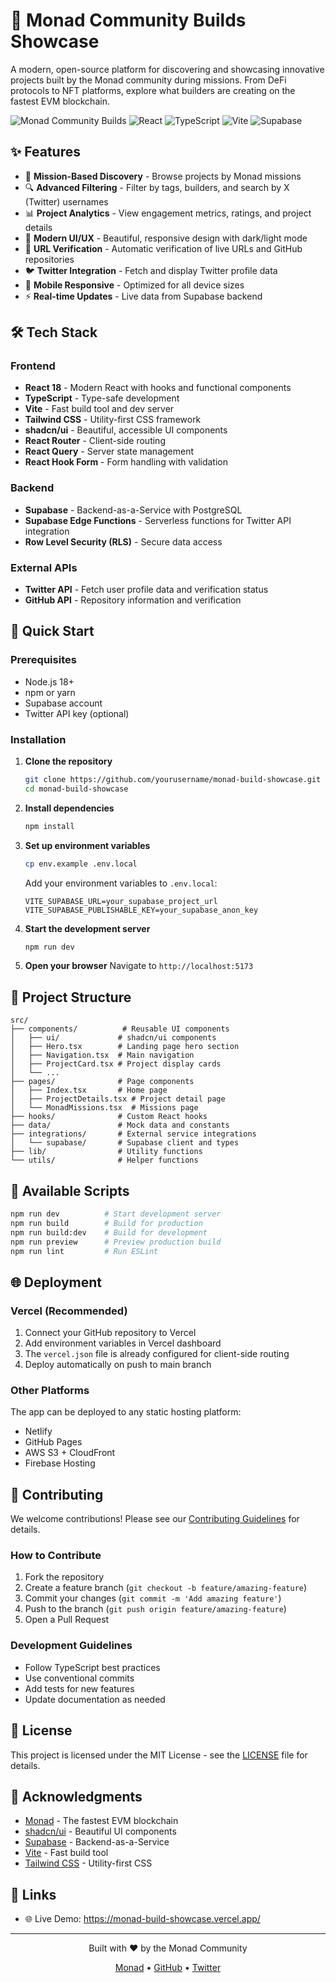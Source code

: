 # 🚀 Monad Community Builds Showcase

A modern, open-source platform for discovering and showcasing innovative projects built by the Monad community during missions. From DeFi protocols to NFT platforms, explore what builders are creating on the fastest EVM blockchain.

![Monad Community Builds](https://img.shields.io/badge/Monad-Community%20Builds-blue?style=for-the-badge&logo=ethereum)
![React](https://img.shields.io/badge/React-18.3.1-blue?style=for-the-badge&logo=react)
![TypeScript](https://img.shields.io/badge/TypeScript-5.8.3-blue?style=for-the-badge&logo=typescript)
![Vite](https://img.shields.io/badge/Vite-5.4.1-purple?style=for-the-badge&logo=vite)
![Supabase](https://img.shields.io/badge/Supabase-2.51.0-green?style=for-the-badge&logo=supabase)

## ✨ Features

- 🎯 **Mission-Based Discovery** - Browse projects by Monad missions
- 🔍 **Advanced Filtering** - Filter by tags, builders, and search by X (Twitter) usernames
- 📊 **Project Analytics** - View engagement metrics, ratings, and project details
- 🎨 **Modern UI/UX** - Beautiful, responsive design with dark/light mode
- 🔗 **URL Verification** - Automatic verification of live URLs and GitHub repositories
- 🐦 **Twitter Integration** - Fetch and display Twitter profile data
- 📱 **Mobile Responsive** - Optimized for all device sizes
- ⚡ **Real-time Updates** - Live data from Supabase backend

## 🛠️ Tech Stack

### Frontend
- **React 18** - Modern React with hooks and functional components
- **TypeScript** - Type-safe development
- **Vite** - Fast build tool and dev server
- **Tailwind CSS** - Utility-first CSS framework
- **shadcn/ui** - Beautiful, accessible UI components
- **React Router** - Client-side routing
- **React Query** - Server state management
- **React Hook Form** - Form handling with validation

### Backend
- **Supabase** - Backend-as-a-Service with PostgreSQL
- **Supabase Edge Functions** - Serverless functions for Twitter API integration
- **Row Level Security (RLS)** - Secure data access

### External APIs
- **Twitter API** - Fetch user profile data and verification status
- **GitHub API** - Repository information and verification

## 🚀 Quick Start

### Prerequisites
- Node.js 18+ 
- npm or yarn
- Supabase account
- Twitter API key (optional)

### Installation

1. **Clone the repository**
   ```bash
   git clone https://github.com/yourusername/monad-build-showcase.git
   cd monad-build-showcase
   ```

2. **Install dependencies**
   ```bash
   npm install
   ```

3. **Set up environment variables**
   ```bash
   cp env.example .env.local
   ```
   
   Add your environment variables to `.env.local`:
   ```env
   VITE_SUPABASE_URL=your_supabase_project_url
   VITE_SUPABASE_PUBLISHABLE_KEY=your_supabase_anon_key
   ```

4. **Start the development server**
   ```bash
   npm run dev
   ```

5. **Open your browser**
   Navigate to `http://localhost:5173`


## 📁 Project Structure

```
src/
├── components/          # Reusable UI components
│   ├── ui/             # shadcn/ui components
│   ├── Hero.tsx        # Landing page hero section
│   ├── Navigation.tsx  # Main navigation
│   ├── ProjectCard.tsx # Project display cards
│   └── ...
├── pages/              # Page components
│   ├── Index.tsx       # Home page
│   ├── ProjectDetails.tsx # Project detail page
│   └── MonadMissions.tsx  # Missions page
├── hooks/              # Custom React hooks
├── data/               # Mock data and constants
├── integrations/       # External service integrations
│   └── supabase/       # Supabase client and types
├── lib/                # Utility functions
└── utils/              # Helper functions
```

## 🎯 Available Scripts

```bash
npm run dev          # Start development server
npm run build        # Build for production
npm run build:dev    # Build for development
npm run preview      # Preview production build
npm run lint         # Run ESLint
```

## 🌐 Deployment

### Vercel (Recommended)
1. Connect your GitHub repository to Vercel
2. Add environment variables in Vercel dashboard
3. The `vercel.json` file is already configured for client-side routing
4. Deploy automatically on push to main branch

### Other Platforms
The app can be deployed to any static hosting platform:
- Netlify
- GitHub Pages
- AWS S3 + CloudFront
- Firebase Hosting

## 🤝 Contributing

We welcome contributions! Please see our [Contributing Guidelines](CONTRIBUTING.md) for details.

### How to Contribute
1. Fork the repository
2. Create a feature branch (`git checkout -b feature/amazing-feature`)
3. Commit your changes (`git commit -m 'Add amazing feature'`)
4. Push to the branch (`git push origin feature/amazing-feature`)
5. Open a Pull Request

### Development Guidelines
- Follow TypeScript best practices
- Use conventional commits
- Add tests for new features
- Update documentation as needed

## 📝 License

This project is licensed under the MIT License - see the [LICENSE](LICENSE) file for details.

## 🙏 Acknowledgments

- [Monad](https://monad.xyz/) - The fastest EVM blockchain
- [shadcn/ui](https://ui.shadcn.com/) - Beautiful UI components
- [Supabase](https://supabase.com/) - Backend-as-a-Service
- [Vite](https://vitejs.dev/) - Fast build tool
- [Tailwind CSS](https://tailwindcss.com/) - Utility-first CSS


## 🔗 Links

- 🌐 Live Demo: https://monad-build-showcase.vercel.app/


---

<div align="center">
  <p>Built with ❤️ by the Monad Community</p>
  <p>
    <a href="https://monad.xyz">Monad</a> •
    <a href="https://github.com/zaki9501/monad-build-showcase">GitHub</a> •
    <a href="https://x.com/Piki_eth">Twitter</a>
  </p>
</div>
